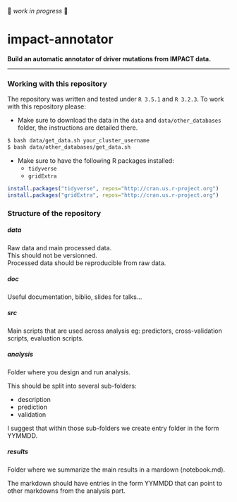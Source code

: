 :construction: *work in progress* :construction:

# impact-annotator

**Build an automatic annotator of driver mutations from IMPACT data.**

***

### Working with this repository
The repository was written and tested under `R 3.5.1` and `R 3.2.3`.
To work with this repository please:

* Make sure to download the data in the `data` and `data/other_databases` folder, the instructions are detailed there.

```bash
$ bash data/get_data.sh your_cluster_username
$ bash data/other_databases/get_data.sh
```

* Make sure to have the following R packages installed:
	* `tidyverse`
	* `gridExtra`


```R
install.packages("tidyverse", repos="http://cran.us.r-project.org")
install.packages("gridExtra", repos="http://cran.us.r-project.org")
```


### Structure of the repository

##### data
Raw data and main processed data.  
This should not be versionned.  
Processed data should be reproducible from raw data.

##### doc
Useful documentation, biblio, slides for talks...

##### src
Main scripts that are used across analysis eg: predictors, cross-validation scripts, evaluation scripts.

##### analysis
Folder where you design and run analysis.

This should be split into several sub-folders:
* description
* prediction
* validation

I suggest that within those sub-folders we create entry folder in the form YYMMDD.


##### results

Folder where we summarize the main results in a mardown (notebook.md).

The markdown should have entries in the form YYMMDD that can point to other markdowns from the analysis part.
